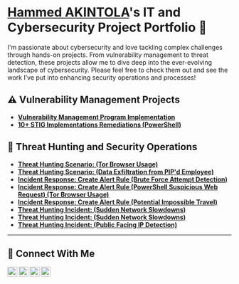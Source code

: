 # <a href="https://www.linkedin.com/in/hammed-akintola-215b7a282/">Hammed AKINTOLA</a>'s IT and Cybersecurity Project Portfolio 🔐

I'm passionate about cybersecurity and love tackling complex challenges through hands-on projects. From vulnerability management to threat detection, these projects allow me to dive deep into the ever-evolving landscape of cybersecurity. Please feel free to check them out and see the work I’ve put into enhancing security operations and processes!


## ⚠️ Vulnerability Management Projects

- **[Vulnerability Management Program Implementation](https://github.com/hammedakintola/vulnerability-management-program/tree/main)**
- **[10+ STIG Implementations Remediations (PowerShell)](https://github.com/hammedakintola/stig-implementations/tree/main)**



## 🚨 Threat Hunting and Security Operations

- **[Threat Hunting Scenario: (Tor Browser Usage)](https://github.com/hammedakintola/threat-hunting-scenario-tor)**
- **[Threat Hunting Scenario: (Data Exfiltration from PIP'd Employee)](https://github.com/hammedakintola/Data-Exfiltration/blob/main/README.md)**
- **[Incident Response: Create Alert Rule (Brute Force Attempt Detection)](https://github.com/hammedakintola/Create-Alert-Rule-Brute-Force-Attempt-Detection/blob/main/README.md)**
- **[Incident Response: Create Alert Rule (PowerShell Suspicious Web Request) (Tor Browser Usage)](https://github.com/hammedakintola/Create-Alert-Rule-PowerShell-Suspicious-Web-Request/tree/main)**
- **[Incident Response: Create Alert Rule (Potential Impossible Travel)](https://github.com/hammedakintola/Potential-Impossible-Travel-Alert/blob/main/README.md)**
- **[Threat Hunting Incident: (Sudden Network Slowdowns)](https://github.com/hammedakintola/Sudden-Network-Slowdowns/blob/main/README.md)**
- **[Threat Hunting Incident: (Sudden Network Slowdowns)](https://github.com/hammedakintola/Sudden-Network-Slowdowns/blob/main/README.md)**
- **[Threat Hunting Incident: (Public Facing IP Detection)](https://github.com/hammedakintola/DeviceInfo-Public-Ip-Address-Detected/blob/main/README.md)**

<hr/>

## 🤳 Connect With Me

[<img align="left" alt="___________ | YouTube" width="22px" src="https://cdn.jsdelivr.net/npm/simple-icons@v3/icons/youtube.svg" />][youtube]
[<img align="left" alt="___________ | Twitter" width="22px" src="https://cdn.jsdelivr.net/npm/simple-icons@v3/icons/twitter.svg" />][twitter]
[<img align="left" alt="___________ | LinkedIn" width="22px" src="https://cdn.jsdelivr.net/npm/simple-icons@v3/icons/linkedin.svg" />][linkedin]
[<img align="left" alt="___________ | Instagram" width="22px" src="https://cdn.jsdelivr.net/npm/simple-icons@v3/icons/instagram.svg" />][instagram]

[twitter]: https://twitter.com/___________
[youtube]: https://www.youtube.com/c/___________
[instagram]: https://www.instagram.com/___________
[linkedin]: https://linkedin.com/in/___________

<!--
<img width="35" alt="image" src="https://github.com/user-attachments/assets/2f41c7cd-5ea8-4475-b451-a37161b6c3fb"> 
<img width="35" alt="image" src="https://github.com/user-attachments/assets/77649969-9910-4994-8b96-74a116cfb2a8">
-->





